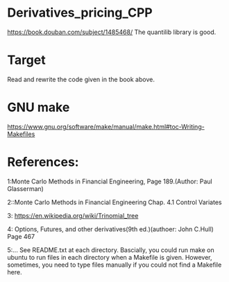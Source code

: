 # Derivatives_pricing_CPP

https://book.douban.com/subject/1485468/
The quantilib library is good.

# Target
Read and rewrite the code given in the book above.

# GNU make
https://www.gnu.org/software/make/manual/make.html#toc-Writing-Makefiles



# References:
1:Monte Carlo Methods in Financial Engineering, Page 189.(Author: Paul Glasserman)


2::Monte Carlo Methods in Financial Engineering Chap. 4.1 Control Variates


3: https://en.wikipedia.org/wiki/Trinomial_tree


4: Options, Futures, and other derivatives(9th ed.)(authoer: John C.Hull)
Page 467

5:... See README.txt at each directory. Bascially, you could run 
make on ubuntu to run files in each directory when a Makefile is given. However, sometimes, you need to type files manually if 
you could not find a Makefile here.
